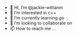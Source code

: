 - 👋 Hi, I’m @jackie-willianm
- 👀 I’m interested in c++
- 🌱 I’m currently learning go
- 💞️ I’m looking to collaborate on 
- 📫 How to reach me ...

<!---
jackie-willianm/jackie-willianm is a ✨ special ✨ repository because its `README.md` (this file) appears on your GitHub profile.
You can click the Preview link to take a look at your changes.
--->
